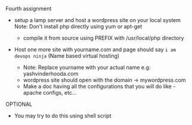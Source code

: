 Fourth assignment  

 * setup a lamp server and host a wordpress site on your local system
   Note: Don't install php directly using yum or apt-get
      - compile it from source using PREFIX with /usr/local/php directory

* Host one more site with yourname.com and page should say `i am devops ninja`
(Name based virtual hosting)

   - Note: Replace yourname with your actual name e.g: yashvinderhooda.com
   - wordpress site should open with the domain -> mywordpress.com
   - Make a doc having all the configurations that you will do like - apache configs, etc...  

 OPTIONAL
- You may try to do this using shell script 

